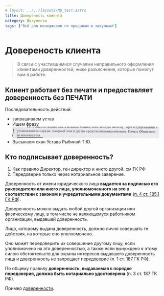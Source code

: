 ```yaml
---
# layout: ../../layouts/MD_test.astro
title: Довереность клиента
category: Документы
tags: ["Всё для менеджеров по продажам и закупкам"]
---
```

# Довереность клиента 
> В связи с участившимися случаями неправильного оформления клиентами доверенностей, ниже разъяснения, которые помогут вам в работе.
## Клиент работает без печати и предоставляет доверенность без ПЕЧАТИ  
Последовательность действий:
- запрашиваем устав
- Ищем фразу ![Текст с описанием картинки](./../../../public/img/Доверенность%20клиента.png)
- Высылаем скан Устава Рыбиной Т.Ю.

## Кто подписывает доверенность?
1. Как правило Директор, ген директор и никто другой. см ГК РФ
2. Передоверие только через нотариальное заверение.  

Доверенность от имени юридического лица **выдается за подписью его руководителя или иного лица, уполномоченного на это в соответствии с законом и учредительными документами** ([п. 4 ст. 185.1 ГК РФ](consultantplus://offline/ref=DE0D459DE155C9BA94B05F8C1D4E123B5ADC2D86B494C51D13C2E3B05BCB389DE446DDB6AC5DA9F8FF1FC6FFDF1465179FF4CFB73BD7PBH)).

Доверенность можно выдать любой другой организации или физическому лицу, в том числе не являющемуся работником организации, выдавшей доверенность.

Лицо, которому выдана доверенность, должно лично совершать те действия, на которые оно уполномочено.

Оно может передоверить их совершение другому лицу, если уполномочено на это доверенностью, а также если вынуждено к этому силою обстоятельств для охраны интересов выдавшего доверенность лица и доверенность не запрещает передоверие (п. 1 ст. 187 ГК РФ).

По общему правилу **доверенность, выдаваемая в порядке передоверия, должна быть нотариально удостоверена** (п. 3 ст. 187 ГК РФ).

Пример [доверенности](https://ya.ru).
